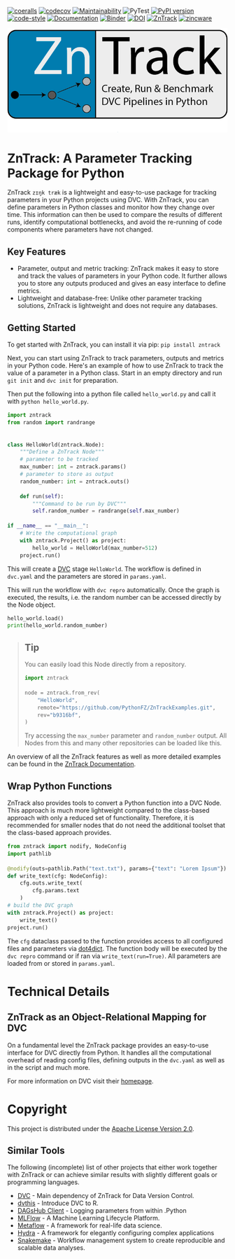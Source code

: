 [![coeralls](https://coveralls.io/repos/github/zincware/ZnTrack/badge.svg)](https://coveralls.io/github/zincware/ZnTrack)
[![codecov](https://codecov.io/gh/zincware/ZnTrack/branch/main/graph/badge.svg?token=ZQ67FXN1IT)](https://codecov.io/gh/zincware/ZnTrack)
[![Maintainability](https://api.codeclimate.com/v1/badges/f25e119bbd5d5ec74e2c/maintainability)](https://codeclimate.com/github/zincware/ZnTrack/maintainability)
![PyTest](https://github.com/zincware/ZnTrack/actions/workflows/test.yaml/badge.svg)
[![PyPI version](https://badge.fury.io/py/zntrack.svg)](https://badge.fury.io/py/zntrack)
[![code-style](https://img.shields.io/badge/code%20style-black-black)](https://github.com/psf/black/)
[![Documentation](https://readthedocs.org/projects/zntrack/badge/?version=latest)](https://zntrack.readthedocs.io/en/latest/?badge=latest)
[![Binder](https://mybinder.org/badge_logo.svg)](https://mybinder.org/v2/gh/zincware/ZnTrack/HEAD)
[![DOI](https://zenodo.org/badge/DOI/10.5281/zenodo.6472850.svg)](https://doi.org/10.5281/zenodo.6472850)
[![ZnTrack](https://img.shields.io/badge/Powered%20by-ZnTrack-%23007CB0)](https://zntrack.readthedocs.io/en/latest/)
[![zincware](https://img.shields.io/badge/Powered%20by-zincware-darkcyan)](https://github.com/zincware)

![Logo](https://raw.githubusercontent.com/zincware/ZnTrack/main/docs/source/_static/logo_ZnTrack.png)

# ZnTrack: A Parameter Tracking Package for Python

ZnTrack `zɪŋk træk` is a lightweight and easy-to-use package for tracking
parameters in your Python projects using DVC. With ZnTrack, you can define
parameters in Python classes and monitor how they change over time. This
information can then be used to compare the results of different runs, identify
computational bottlenecks, and avoid the re-running of code components where
parameters have not changed.

## Key Features

- Parameter, output and metric tracking: ZnTrack makes it easy to store and
  track the values of parameters in your Python code. It further allows you to
  store any outputs produced and gives an easy interface to define metrics.
- Lightweight and database-free: Unlike other parameter tracking solutions,
  ZnTrack is lightweight and does not require any databases.

## Getting Started

To get started with ZnTrack, you can install it via pip: `pip install zntrack`

Next, you can start using ZnTrack to track parameters, outputs and metrics in
your Python code. Here's an example of how to use ZnTrack to track the value of
a parameter in a Python class. Start in an empty directory and run `git init`
and `dvc init` for preparation.

Then put the following into a python file called `hello_world.py` and call it
with `python hello_world.py`.

```python
import zntrack
from random import randrange


class HelloWorld(zntrack.Node):
    """Define a ZnTrack Node"""
    # parameter to be tracked
    max_number: int = zntrack.params()
    # parameter to store as output
    random_number: int = zntrack.outs()

    def run(self):
        """Command to be run by DVC"""
        self.random_number = randrange(self.max_number)

if __name__ == "__main__":
    # Write the computational graph
    with zntrack.Project() as project:
        hello_world = HelloWorld(max_number=512)
    project.run()
```

This will create a [DVC](https://dvc.org) stage `HelloWorld`. The workflow is
defined in `dvc.yaml` and the parameters are stored in `params.yaml`.

This will run the workflow with `dvc repro` automatically. Once the graph is
executed, the results, i.e. the random number can be accessed directly by the
Node object.

```python
hello_world.load()
print(hello_world.random_number)
```

> ## Tip
>
> You can easily load this Node directly from a repository.
>
> ```python
> import zntrack
>
> node = zntrack.from_rev(
>     "HelloWorld",
>     remote="https://github.com/PythonFZ/ZnTrackExamples.git",
>     rev="b9316bf",
> )
> ```
>
> Try accessing the `max_number` parameter and `random_number` output. All Nodes
> from this and many other repositories can be loaded like this.

An overview of all the ZnTrack features as well as more detailed examples can be
found in the [ZnTrack Documentation](https://zntrack.readthedocs.io/en/latest/).

## Wrap Python Functions

ZnTrack also provides tools to convert a Python function into a DVC Node. This
approach is much more lightweight compared to the class-based approach with only
a reduced set of functionality. Therefore, it is recommended for smaller nodes
that do not need the additional toolset that the class-based approach provides.

```python
from zntrack import nodify, NodeConfig
import pathlib

@nodify(outs=pathlib.Path("text.txt"), params={"text": "Lorem Ipsum"})
def write_text(cfg: NodeConfig):
    cfg.outs.write_text(
        cfg.params.text
    )
# build the DVC graph
with zntrack.Project() as project:
    write_text()
project.run()
```

The `cfg` dataclass passed to the function provides access to all configured
files and parameters via [dot4dict](https://github.com/zincware/dot4dict). The
function body will be executed by the `dvc repro` command or if ran via
`write_text(run=True)`. All parameters are loaded from or stored in
`params.yaml`.

# Technical Details

## ZnTrack as an Object-Relational Mapping for DVC

On a fundamental level the ZnTrack package provides an easy-to-use interface for
DVC directly from Python. It handles all the computational overhead of reading
config files, defining outputs in the `dvc.yaml` as well as in the script and
much more.

For more information on DVC visit their [homepage](https://dvc.org/doc).

# Copyright

This project is distributed under the
[Apache License Version 2.0](https://github.com/zincware/ZnTrack/blob/main/LICENSE).

## Similar Tools

The following (incomplete) list of other projects that either work together with
ZnTrack or can achieve similar results with slightly different goals or
programming languages.

- [DVC](https://dvc.org/) - Main dependency of ZnTrack for Data Version Control.
- [dvthis](https://github.com/jcpsantiago/dvthis) - Introduce DVC to R.
- [DAGsHub Client](https://github.com/DAGsHub/client) - Logging parameters from
  within .Python
- [MLFlow](https://mlflow.org/) - A Machine Learning Lifecycle Platform.
- [Metaflow](https://metaflow.org/) - A framework for real-life data science.
- [Hydra](https://hydra.cc/) - A framework for elegantly configuring complex
  applications
- [Snakemake](https://snakemake.readthedocs.io/en/stable/) - Workflow management system to create reproducible and scalable data analyses.
